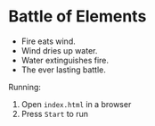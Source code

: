 # Battle of Elements

* Fire eats wind.
* Wind dries up water.
* Water extinguishes fire.
* The ever lasting battle.

Running:
1. Open `index.html` in a browser
2. Press `Start` to run
